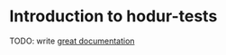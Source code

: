 # Introduction to hodur-tests

TODO: write [great documentation](http://jacobian.org/writing/what-to-write/)
